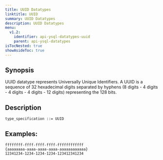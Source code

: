 ```yaml
---
title: UUID Datatypes
linktitle: UUID
summary: UUID Datatypes
description: UUID Datatypes
menu:
  v1.2:
    identifier: api-ysql-datatypes-uuid
    parent: api-ysql-datatypes
isTocNested: true
showAsideToc: true
---
```


## Synopsis
UUID datatype represents Universally Unique Identifiers. A UUID is a sequence of 32 hexadecimal digits separated by hyphens (8 digits - 4 digits - 4 digits - 4 digits - 12 digits) representing the 128 bits.

## Description

```
type_specification ::= UUID
```

## Examples:

```
ffffffff-ffff-ffff-ffff-ffffffffffff
{aaaaaaaa-aaaa-aaaa-aaaa-aaaaaaaaaaaa}
12341234-1234-1234-1234-123412341234
```
